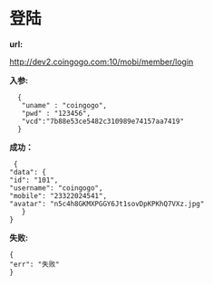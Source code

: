 # 登陆 #

**url:**

  http://dev2.coingogo.com:10/mobi/member/login

**入参:**

      {
       "uname" : "coingogo",
       "pwd" : "123456",
       "vcd":"7b88e53ce5482c310989e74157aa7419"
      }

**成功：**

     {
    "data": {
    "id": "101",
    "username": "coingogo",
    "mobile": "23322024541",
    "avatar": "n5c4h8GKMXPGGY6Jt1sovDpKPKhQ7VXz.jpg"
       }
    }

**失败:**

    {
    "err": "失败"
    }